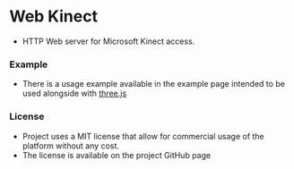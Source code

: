 # Web Kinect
 - HTTP Web server for Microsoft Kinect access. 





### Example

- There is a usage example available in the example page intended to be used alongside with [three.js](https://threejs.org/)



### License

- Project uses a MIT license that allow for commercial usage of the platform without any cost.
- The license is available on the project GitHub page

